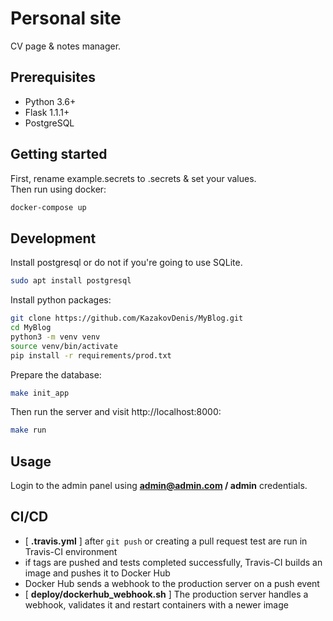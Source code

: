 # Personal site
CV page & notes manager.

## Prerequisites
* Python 3.6+
* Flask 1.1.1+
* PostgreSQL

## Getting started
First, rename example.secrets to .secrets & set your values.  
Then run using docker:
```sh
docker-compose up
```

## Development
Install postgresql or do not if you're going to use SQLite.
```sh
sudo apt install postgresql
```
Install python packages:
```sh
git clone https://github.com/KazakovDenis/MyBlog.git
cd MyBlog
python3 -m venv venv
source venv/bin/activate
pip install -r requirements/prod.txt
```
Prepare the database:
```sh
make init_app
```
Then run the server and visit http://localhost:8000:
```sh
make run
```

## Usage
Login to the admin panel using **admin@admin.com / admin** credentials.  

## CI/CD
- [ **.travis.yml** ] after `git push` or creating a pull request test are run in Travis-CI environment
- if tags are pushed and tests completed successfully, Travis-CI builds an image and pushes it to Docker Hub
- Docker Hub sends a webhook to the production server on a push event
- [ **deploy/dockerhub_webhook.sh** ] The production server handles a webhook, validates it and restart containers with a newer image
